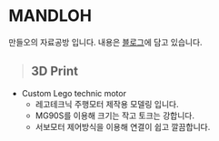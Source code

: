 # MANDLOH
만들오의 자료공방 입니다.
내용은 [블로그]에 담고 있습니다. 

> ## 3D Print  

* Custom Lego technic motor
  - 레고테크닉 주행모터 제작용 모델링 입니다.  
  - MG90S를 이용해 크기는 작고 토크는 강합니다.
  - 서보모터 제어방식을 이용해 연결이 쉽고 깔끔합니다.

[블로그]:  https://mandloh.tistory.com
